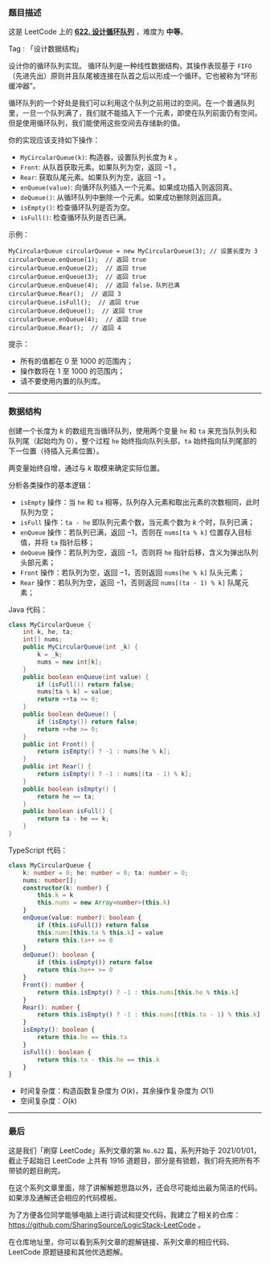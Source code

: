 ### 题目描述

这是 LeetCode 上的 **[622. 设计循环队列](https://leetcode.cn/problems/design-circular-queue/solution/by-ac_oier-y11p/)** ，难度为 **中等**。

Tag : 「设计数据结构」



设计你的循环队列实现。 循环队列是一种线性数据结构，其操作表现基于 `FIFO`（先进先出）原则并且队尾被连接在队首之后以形成一个循环。它也被称为“环形缓冲器”。

循环队列的一个好处是我们可以利用这个队列之前用过的空间。在一个普通队列里，一旦一个队列满了，我们就不能插入下一个元素，即使在队列前面仍有空间。但是使用循环队列，我们能使用这些空间去存储新的值。

你的实现应该支持如下操作：

* `MyCircularQueue(k)`: 构造器，设置队列长度为 $k$ 。
* `Front`: 从队首获取元素。如果队列为空，返回 $-1$ 。
* `Rear`: 获取队尾元素。如果队列为空，返回 $-1$ 。
* `enQueue(value)`: 向循环队列插入一个元素。如果成功插入则返回真。
* `deQueue()`: 从循环队列中删除一个元素。如果成功删除则返回真。
* `isEmpty()`: 检查循环队列是否为空。
* `isFull()`: 检查循环队列是否已满。

示例：
```
MyCircularQueue circularQueue = new MyCircularQueue(3); // 设置长度为 3
circularQueue.enQueue(1);  // 返回 true
circularQueue.enQueue(2);  // 返回 true
circularQueue.enQueue(3);  // 返回 true
circularQueue.enQueue(4);  // 返回 false，队列已满
circularQueue.Rear();  // 返回 3
circularQueue.isFull();  // 返回 true
circularQueue.deQueue();  // 返回 true
circularQueue.enQueue(4);  // 返回 true
circularQueue.Rear();  // 返回 4
```

提示：
* 所有的值都在 $0$ 至 $1000$ 的范围内；
* 操作数将在 $1$ 至 $1000$ 的范围内；
* 请不要使用内置的队列库。

---

### 数据结构

创建一个长度为 $k$ 的数组充当循环队列，使用两个变量 `he` 和 `ta` 来充当队列头和队列尾（起始均为 $0$），整个过程 `he` 始终指向队列头部，`ta` 始终指向队列尾部的下一位置（待插入元素位置）。

两变量始终自增，通过与 $k$ 取模来确定实际位置。

分析各类操作的基本逻辑：
* `isEmpty` 操作：当 `he` 和 `ta` 相等，队列存入元素和取出元素的次数相同，此时队列为空；
* `isFull` 操作：`ta - he` 即队列元素个数，当元素个数为 $k$ 个时，队列已满；
* `enQueue` 操作：若队列已满，返回 $-1$，否则在 `nums[ta % k]` 位置存入目标值，并将 `ta` 指针后移；
* `deQueue` 操作：若队列为空，返回 $-1$，否则将 `he` 指针后移，含义为弹出队列头部元素；
* `Front` 操作：若队列为空，返回 $-1$，否则返回 `nums[he % k]` 队头元素；
* `Rear` 操作：若队列为空，返回 $-1$，否则返回 `nums[(ta - 1) % k]` 队尾元素；

Java 代码：
```Java
class MyCircularQueue {
    int k, he, ta;
    int[] nums;
    public MyCircularQueue(int _k) {
        k = _k;
        nums = new int[k];
    }
    public boolean enQueue(int value) {
        if (isFull()) return false;
        nums[ta % k] = value;
        return ++ta >= 0;
    }
    public boolean deQueue() {
        if (isEmpty()) return false;
        return ++he >= 0;
    }
    public int Front() {
        return isEmpty() ? -1 : nums[he % k];
    }
    public int Rear() {
        return isEmpty() ? -1 : nums[(ta - 1) % k];
    }
    public boolean isEmpty() {
        return he == ta;
    }
    public boolean isFull() {
        return ta - he == k;
    }
}
```
TypeScript 代码：
```TypeScript
class MyCircularQueue {
    k: number = 0; he: number = 0; ta: number = 0;
    nums: number[];
    constructor(k: number) {
        this.k = k
        this.nums = new Array<number>(this.k)
    }
    enQueue(value: number): boolean {
        if (this.isFull()) return false
        this.nums[this.ta % this.k] = value
        return this.ta++ >= 0
    }
    deQueue(): boolean {
        if (this.isEmpty()) return false
        return this.he++ >= 0
    }
    Front(): number {
        return this.isEmpty() ? -1 : this.nums[this.he % this.k]
    }
    Rear(): number {
        return this.isEmpty() ? -1 : this.nums[(this.ta - 1) % this.k]
    }
    isEmpty(): boolean {
        return this.he == this.ta
    }
    isFull(): boolean {
        return this.ta - this.he == this.k
    }
}
```
* 时间复杂度：构造函数复杂度为 $O(k)$，其余操作复杂度为 $O(1)$
* 空间复杂度：$O(k)$

---

### 最后

这是我们「刷穿 LeetCode」系列文章的第 `No.622` 篇，系列开始于 2021/01/01，截止于起始日 LeetCode 上共有 1916 道题目，部分是有锁题，我们将先把所有不带锁的题目刷完。

在这个系列文章里面，除了讲解解题思路以外，还会尽可能给出最为简洁的代码。如果涉及通解还会相应的代码模板。

为了方便各位同学能够电脑上进行调试和提交代码，我建立了相关的仓库：https://github.com/SharingSource/LogicStack-LeetCode 。

在仓库地址里，你可以看到系列文章的题解链接、系列文章的相应代码、LeetCode 原题链接和其他优选题解。


